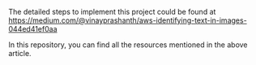 The detailed steps to implement this project could be found at https://medium.com/@vinayprashanth/aws-identifying-text-in-images-044ed41ef0aa

In this repository, you can find all the resources mentioned in the above article.
